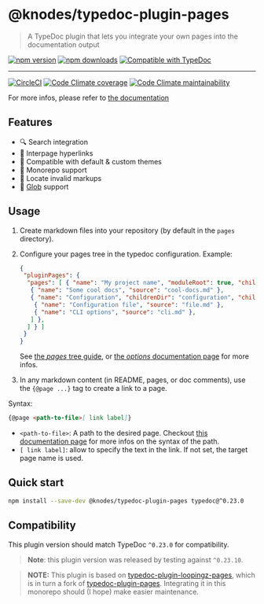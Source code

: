 <!-- HEADER -->
# @knodes/typedoc-plugin-pages

> A TypeDoc plugin that lets you integrate your own pages into the documentation output

[![npm version](https://img.shields.io/npm/v/@knodes/typedoc-plugin-pages?style=for-the-badge)](https://www.npmjs.com/package/@knodes/typedoc-plugin-pages)
[![npm downloads](https://img.shields.io/npm/dm/@knodes/typedoc-plugin-pages?style=for-the-badge)](https://www.npmjs.com/package/@knodes/typedoc-plugin-pages)
[![Compatible with TypeDoc](https://img.shields.io/badge/For%20typedoc-^0.23.0-green?logo=npm&style=for-the-badge)](https://www.npmjs.com/package/typedoc)

---

[![CircleCI](https://img.shields.io/circleci/build/github/KnodesCommunity/typedoc-plugins/main?style=for-the-badge)](https://circleci.com/gh/KnodesCommunity/typedoc-plugins/tree/main)
[![Code Climate coverage](https://img.shields.io/codeclimate/coverage-letter/KnodesCommunity/typedoc-plugins?style=for-the-badge)](https://codeclimate.com/github/KnodesCommunity/typedoc-plugins)
[![Code Climate maintainability](https://img.shields.io/codeclimate/maintainability/KnodesCommunity/typedoc-plugins?style=for-the-badge)](https://codeclimate.com/github/KnodesCommunity/typedoc-plugins)

For more infos, please refer to [the documentation](https://knodescommunity.github.io/typedoc-plugins/modules/_knodes_typedoc_plugin_pages.html)
<!-- HEADER end -->

## Features

- 🔍 Search integration
- 🔗 Interpage hyperlinks
- 🎨 Compatible with default & custom themes
- 📁 Monorepo support
- 🎯 Locate invalid markups
- 🔅 [Glob](https://www.npmjs.com/package/glob) support

## Usage

1. Create markdown files into your repository (by default in the `pages` directory).
2. Configure your pages tree in the typedoc configuration. Example:

   ```json
   {
    "pluginPages": {
     "pages": [ { "name": "My project name", "moduleRoot": true, "children": [
      { "name": "Some cool docs", "source": "cool-docs.md" },
      { "name": "Configuration", "childrenDir": "configuration", "children": [
       { "name": "Configuration file", "source": "file.md" },
       { "name": "CLI options", "source": "cli.md" },
      ] },
     ] } ]
    }
   }
   ```

   See [the *pages* tree guide](https://knodescommunity.github.io/typedoc-plugins/_knodes_typedoc_plugin_pages/pages/pages-tree/index.html), or [the *options* documentation page](https://knodescommunity.github.io/typedoc-plugins/_knodes_typedoc_plugin_pages/pages/options.html) for more infos.
3. In any markdown content (in README, pages, or doc comments), use the `{@page ...}` tag to create a link to a page.

Syntax:

```md
{@page <path-to-file>[ link label]}
```

- `<path-to-file>`: A path to the desired page. Checkout [this documentation page](https://knodescommunity.github.io/typedoc-plugins/_knodes_typedoc_pluginutils/pages/resolving-paths.html) for more infos on the syntax of the path.
- `[ link label]`: allow to specify the text in the link. If not set, the target page name is used.

<!-- INSTALL -->
## Quick start

```sh
npm install --save-dev @knodes/typedoc-plugin-pages typedoc@^0.23.0
```

## Compatibility

This plugin version should match TypeDoc `^0.23.0` for compatibility.

> **Note**: this plugin version was released by testing against `^0.23.10`.
<!-- INSTALL end -->

> **NOTE:** This plugin is based on [typedoc-plugin-loopingz-pages](https://github.com/loopingz/typedoc-plugin-loopingz-pages), which is in turn a fork of [typedoc-plugin-pages](https://github.com/mipatterson/typedoc-plugin-pages). Integrating it in this monorepo should (I hope) make easier maintenance.<!-- INSTALL -->
